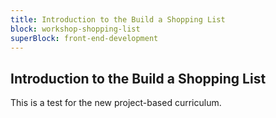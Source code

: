 ```yaml
---
title: Introduction to the Build a Shopping List
block: workshop-shopping-list
superBlock: front-end-development
---
```


## Introduction to the Build a Shopping List

This is a test for the new project-based curriculum.
